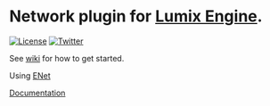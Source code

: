 # Network plugin for [Lumix Engine](https://github.com/nem0/lumixengine). 

[![License](http://img.shields.io/:license-mit-blue.svg)](http://doge.mit-license.org)
[![Twitter](https://img.shields.io/twitter/url/http/shields.io.svg?style=social)](https://twitter.com/mikulasflorek)

See [wiki](https://github.com/nem0/LumixEngine/wiki/available-plugins) for how to get started.

Using [ENet](https://github.com/lsalzman/enet)

[Documentation](https://github.com/nem0/lumixengine_net/wiki)
